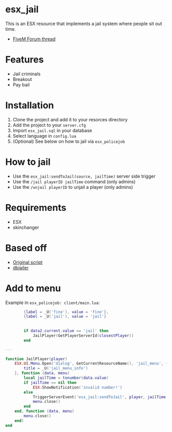 # esx_jail

This is an ESX resource that implements a jail system where people sit out time.

- [FiveM Forum thread](https://forum.fivem.net/t/release-esx-jail/82896)

# Features

- Jail criminals
- Breakout
- Pay bail

# Installation

1. Clone the project and add it to your resorces directory
2. Add the project to your `server.cfg`
3. Import `esx_jail.sql` in your database
4. Select language in `config.lua`
5. (Optional) See below on how to jail via `esx_policejob`

# How to jail

- Use the `esx_jail:sendToJail(source, jailTime)` server side trigger
- Use the `/jail playerID jailTime` command (only admins)
- Use the `/unjail playerID` to unjail a player (only admins)

# Requirements

- ESX
- skinchanger

# Based off
- [Original script](https://forum.fivem.net/t/release-fx-jailer-1-1-0-0/41963)
- [dbjailer](https://github.com/SSPU1W/dbjailer)

# Add to menu

Example in `esx_policejob: client/main.lua`:

```lua
		{label = _U('fine'), value = 'fine'},
		{label = _U('jail'), value = 'jail'}
		
		
		if data2.current.value == 'jail' then
			JailPlayer(GetPlayerServerId(closestPlayer))
		end

---

function JailPlayer(player)
	ESX.UI.Menu.Open('dialog', GetCurrentResourceName(), 'jail_menu', {
		title = _U('jail_menu_info')
	}, function (data, menu)
		local jailTime = tonumber(data.value)
		if jailTime == nil then
			ESX.ShowNotification('invalid number!')
		else
			TriggerServerEvent('esx_jail:sendToJail', player, jailTime * 60)
			menu.close()
		end
	end, function (data, menu)
		menu.close()
	end)
end
```

